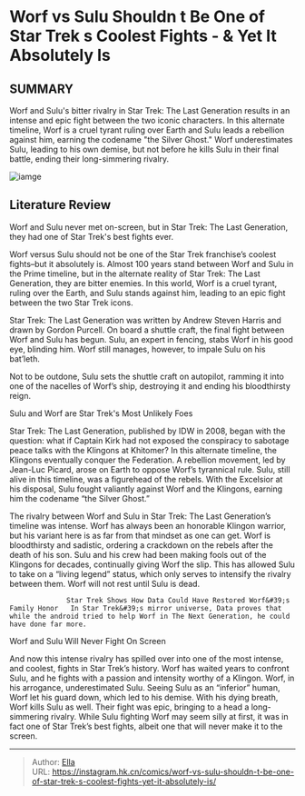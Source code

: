 # Worf vs Sulu Shouldn t Be One of Star Trek s Coolest Fights - &amp; Yet It Absolutely Is


## SUMMARY 



  Worf and Sulu&#39;s bitter rivalry in Star Trek: The Last Generation results in an intense and epic fight between the two iconic characters.   In this alternate timeline, Worf is a cruel tyrant ruling over Earth and Sulu leads a rebellion against him, earning the codename &#34;the Silver Ghost.&#34;   Worf underestimates Sulu, leading to his own demise, but not before he kills Sulu in their final battle, ending their long-simmering rivalry.  

![iamge](https://static1.srcdn.com/wordpress/wp-content/uploads/2022/06/Star-Trek-Sulu-Takei-Fencing.jpg)

## Literature Review

Worf and Sulu never met on-screen, but in Star Trek: The Last Generation, they had one of Star Trek&#39;s best fights ever.




Worf versus Sulu should not be one of the Star Trek franchise’s coolest fights–but it absolutely is. Almost 100 years stand between Worf and Sulu in the Prime timeline, but in the alternate reality of Star Trek: The Last Generation, they are bitter enemies. In this world, Worf is a cruel tyrant, ruling over the Earth, and Sulu stands against him, leading to an epic fight between the two Star Trek icons.




Star Trek: The Last Generation was written by Andrew Steven Harris and drawn by Gordon Purcell. On board a shuttle craft, the final fight between Worf and Sulu has begun. Sulu, an expert in fencing, stabs Worf in his good eye, blinding him. Worf still manages, however, to impale Sulu on his bat’leth.

          

Not to be outdone, Sulu sets the shuttle craft on autopilot, ramming it into one of the nacelles of Worf’s ship, destroying it and ending his bloodthirsty reign.


 Sulu and Worf are Star Trek&#39;s Most Unlikely Foes 
          

Star Trek: The Last Generation, published by IDW in 2008, began with the question: what if Captain Kirk had not exposed the conspiracy to sabotage peace talks with the Klingons at Khitomer? In this alternate timeline, the Klingons eventually conquer the Federation. A rebellion movement, led by Jean-Luc Picard, arose on Earth to oppose Worf’s tyrannical rule. Sulu, still alive in this timeline, was a figurehead of the rebels. With the Excelsior at his disposal, Sulu fought valiantly against Worf and the Klingons, earning him the codename “the Silver Ghost.”





 

The rivalry between Worf and Sulu in Star Trek: The Last Generation’s timeline was intense. Worf has always been an honorable Klingon warrior, but his variant here is as far from that mindset as one can get. Worf is bloodthirsty and sadistic, ordering a crackdown on the rebels after the death of his son. Sulu and his crew had been making fools out of the Klingons for decades, continually giving Worf the slip. This has allowed Sulu to take on a “living legend” status, which only serves to intensify the rivalry between them. Worf will not rest until Sulu is dead.

                  Star Trek Shows How Data Could Have Restored Worf&#39;s Family Honor   In Star Trek&#39;s mirror universe, Data proves that while the android tried to help Worf in The Next Generation, he could have done far more.   






 Worf and Sulu Will Never Fight On Screen 
          

And now this intense rivalry has spilled over into one of the most intense, and coolest, fights in Star Trek’s history. Worf has waited years to confront Sulu, and he fights with a passion and intensity worthy of a Klingon. Worf, in his arrogance, underestimated Sulu. Seeing Sulu as an “inferior” human, Worf let his guard down, which led to his demise. With his dying breath, Worf kills Sulu as well. Their fight was epic, bringing to a head a long-simmering rivalry. While Sulu fighting Worf may seem silly at first, it was in fact one of Star Trek’s best fights, albeit one that will never make it to the screen.



---

> Author: [Ella](https://instagram.hk.cn/)  
> URL: https://instagram.hk.cn/comics/worf-vs-sulu-shouldn-t-be-one-of-star-trek-s-coolest-fights-yet-it-absolutely-is/  

